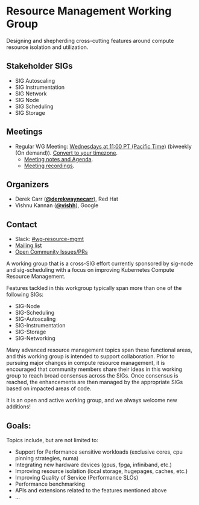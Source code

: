 <!---
This is an autogenerated file!

Please do not edit this file directly, but instead make changes to the
sigs.yaml file in the project root.

To understand how this file is generated, see https://git.k8s.io/community/generator/README.md
--->
# Resource Management Working Group

Designing and shepherding cross-cutting features around compute resource isolation and utilization.

## Stakeholder SIGs
* SIG Autoscaling
* SIG Instrumentation
* SIG Network
* SIG Node
* SIG Scheduling
* SIG Storage

## Meetings
* Regular WG Meeting: [Wednesdays at 11:00 PT (Pacific Time)](https://docs.google.com/document/d/1FQx0BPlkkl1Bn0c9ocVBxYIKojpmrS1CFP5h0DI68AE/edit) (biweekly (On demand)). [Convert to your timezone](http://www.thetimezoneconverter.com/?t=11:00&tz=PT%20%28Pacific%20Time%29).
  * [Meeting notes and Agenda](https://docs.google.com/document/d/1j3vrG6BgE0hUDs2e-1ZUegKN4W4Adb1B6oJ6j-4kyPU).
  * [Meeting recordings](https://www.youtube.com/watch?v=FUUJeWIEej0&list=PL69nYSiGNLP2uTrVwZCFtdEvLQvsbG2w4).

## Organizers

* Derek Carr (**[@derekwaynecarr](https://github.com/derekwaynecarr)**), Red Hat
* Vishnu Kannan (**[@vishh](https://github.com/vishh)**), Google

## Contact
- Slack: [#wg-resource-mgmt](https://kubernetes.slack.com/messages/wg-resource-mgmt)
- [Mailing list](https://groups.google.com/forum/#!forum/kubernetes-wg-resource-management)
- [Open Community Issues/PRs](https://github.com/kubernetes/community/labels/wg%2Fresource-management)
<!-- BEGIN CUSTOM CONTENT -->
A working group that is a cross-SIG effort currently sponsored by sig-node and sig-scheduling with
a focus on improving Kubernetes Compute Resource Management.

Features tackled in this workgroup typically span more than one of the following SIGs:
* SIG-Node
* SIG-Scheduling
* SIG-Autoscaling
* SIG-Instrumentation
* SIG-Storage
* SIG-Networking

Many advanced resource management topics span these functional areas, and this working
group is intended to support collaboration. Prior to pursuing major changes in compute resource
management, it is encouraged that community members share their ideas in this working group
to reach broad consensus across the SIGs. Once consensus is reached, the enhancements
are then managed by the appropriate SIGs based on impacted areas of code.

It is an open and active working group, and we always welcome new additions!

## Goals:

Topics include, but are not limited to:

* Support for Performance sensitive workloads (exclusive cores, cpu pinning strategies, numa)
* Integrating new hardware devices (gpus, fpga, infiniband, etc.)
* Improving resource isolation (local storage, hugepages, caches, etc.)
* Improving Quality of Service (Performance SLOs)
* Performance benchmarking
* APIs and extensions related to the features mentioned above 
* ...
<!-- END CUSTOM CONTENT -->
